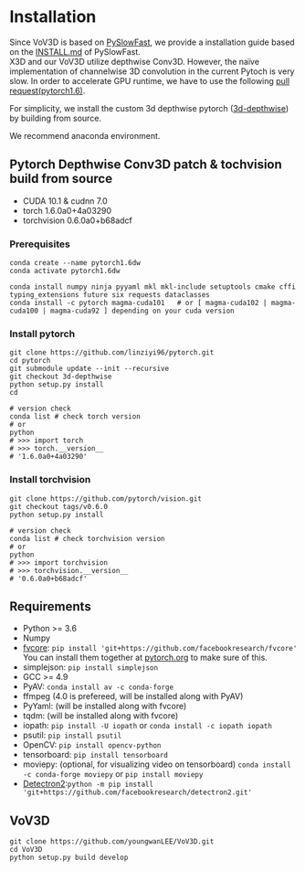# Installation
Since VoV3D is based on [PySlowFast](https://github.com/facebookresearch/SlowFast), we provide a installation guide based on the [INSTALL.md](https://github.com/facebookresearch/SlowFast/blob/master/INSTALL.md) of PySlowFast.\
X3D and our VoV3D utilize depthwise Conv3D. However, the naïve implementation of channelwise 3D convolution in the current Pytoch is very slow.
In order to accelerate GPU runtime, we have to use the following [pull request(pytorch1.6)](https://github.com/pytorch/pytorch/pull/40801).

For simplicity, we install the custom 3d depthwise pytorch ([3d-depthwise](https://github.com/linziyi96/pytorch/tree/3d-depthwise)) by building from source.

We recommend anaconda environment.

## Pytorch Depthwise Conv3D patch & tochvision build from source

- CUDA 10.1 & cudnn 7.0
- torch 1.6.0a0+4a03290
- torchvision 0.6.0a0+b68adcf

### Prerequisites
```
conda create --name pytorch1.6dw
conda activate pytorch1.6dw

conda install numpy ninja pyyaml mkl mkl-include setuptools cmake cffi typing_extensions future six requests dataclasses
conda install -c pytorch magma-cuda101   # or [ magma-cuda102 | magma-cuda100 | magma-cuda92 ] depending on your cuda version
```

### Install pytorch
```
git clone https://github.com/linziyi96/pytorch.git
cd pytorch
git submodule update --init --recursive
git checkout 3d-depthwise
python setup.py install
cd

# version check
conda list # check torch version
# or
python
# >>> import torch
# >>> torch.__version__
# '1.6.0a0+4a03290'

```

### Install torchvision
```
git clone https://github.com/pytorch/vision.git
git checkout tags/v0.6.0
python setup.py install

# version check
conda list # check torchvision version
# or
python
# >>> import torchvision
# >>> torchvision.__version__
# '0.6.0a0+b68adcf'
```

## Requirements

- Python >= 3.6
- Numpy
- [fvcore](https://github.com/facebookresearch/fvcore/): `pip install 'git+https://github.com/facebookresearch/fvcore'`
  You can install them together at [pytorch.org](https://pytorch.org) to make sure of this.
- simplejson: `pip install simplejson`
- GCC >= 4.9
- PyAV: `conda install av -c conda-forge`
- ffmpeg (4.0 is prefereed, will be installed along with PyAV)
- PyYaml: (will be installed along with fvcore)
- tqdm: (will be installed along with fvcore)
- iopath: `pip install -U iopath` or `conda install -c iopath iopath`
- psutil: `pip install psutil`
- OpenCV: `pip install opencv-python`
- tensorboard: `pip install tensorboard`
- moviepy: (optional, for visualizing video on tensorboard) `conda install -c conda-forge moviepy` or `pip install moviepy`
- [Detectron2](https://github.com/facebookresearch/detectron2):`python -m pip install 'git+https://github.com/facebookresearch/detectron2.git'`

## VoV3D
```
git clone https://github.com/youngwanLEE/VoV3D.git
cd VoV3D
python setup.py build develop
```